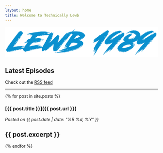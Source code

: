 ```yaml
---
layout: home
title: Welcome to Technically Lewb
---
```


![Technically Lewb Logo](/assets/images/logo.png)

## Latest Episodes

Check out the [RSS feed](https://lewb1989.github.io/Technically-Lewb-Feed/feed.xml)

---

{% for post in site.posts %}
### [{{ post.title }}]({{ post.url }})
*Posted on {{ post.date | date: "%B %d, %Y" }}*

{{ post.excerpt }}
---
{% endfor %}

